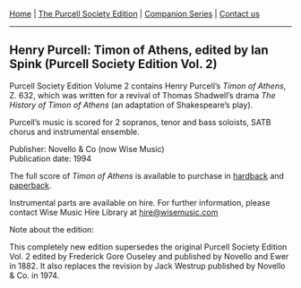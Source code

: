 [Home](../index.md)  |  [The Purcell Society Edition](../purcell-society-edition.md)  |  [Companion Series](../purcell-society-companion-series.md)  |  [Contact us](../contact-us.md)
***  

## Henry Purcell: Timon of Athens, edited by Ian Spink (Purcell Society Edition Vol. 2)  

Purcell Society Edition Volume 2 contains Henry Purcell’s *Timon of Athens*, Z. 632, which was written for a revival of Thomas Shadwell’s drama *The History of Timon of Athens* (an adaptation of Shakespeare’s play).  

Purcell’s music is scored for 2 sopranos, tenor and bass soloists, SATB chorus and instrumental ensemble.  

Publisher: Novello & Co (now Wise Music)  
Publication date: 1994  

The full score of *Timon of Athens* is available to purchase in [hardback](https://www.musicroom.com/product/musnov151002-01/henry-purcell-purcell-society-volume-2-timon-of-athens-satb.aspx) and [paperback](https://www.musicroom.com/product/musnov151002/henry-purcell-purcell-society-volume-2-timon-of-athens-satb.aspx).  

Instrumental parts are available on hire. For further information, please contact Wise Music Hire Library at [hire@wisemusic.com](mailto:hire@wisemusic.com)

Note about the edition:  

This completely new edition supersedes the original Purcell Society Edition Vol. 2 edited by Frederick Gore Ouseley and published by Novello and Ewer in 1882. It also replaces the revision by Jack Westrup published by Novello & Co. in 1974.  
